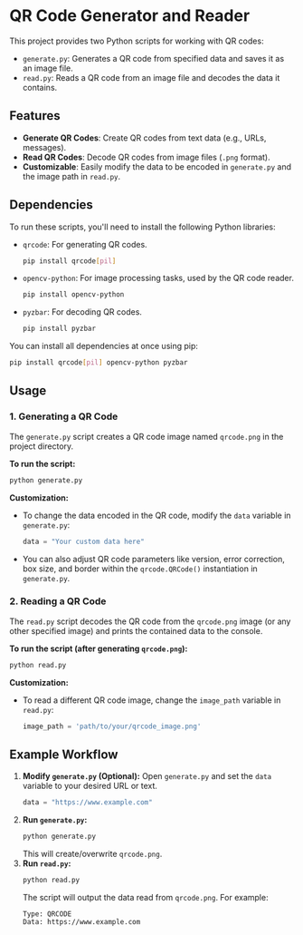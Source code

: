 # QR Code Generator and Reader

This project provides two Python scripts for working with QR codes:
- `generate.py`: Generates a QR code from specified data and saves it as an image file.
- `read.py`: Reads a QR code from an image file and decodes the data it contains.

## Features

- **Generate QR Codes**: Create QR codes from text data (e.g., URLs, messages).
- **Read QR Codes**: Decode QR codes from image files (`.png` format).
- **Customizable**: Easily modify the data to be encoded in `generate.py` and the image path in `read.py`.

## Dependencies

To run these scripts, you'll need to install the following Python libraries:

- `qrcode`: For generating QR codes.
  ```bash
  pip install qrcode[pil]
  ```
- `opencv-python`: For image processing tasks, used by the QR code reader.
  ```bash
  pip install opencv-python
  ```
- `pyzbar`: For decoding QR codes.
  ```bash
  pip install pyzbar
  ```

You can install all dependencies at once using pip:
```bash
pip install qrcode[pil] opencv-python pyzbar
```

## Usage

### 1. Generating a QR Code

The `generate.py` script creates a QR code image named `qrcode.png` in the project directory.

**To run the script:**
```bash
python generate.py
```

**Customization:**
- To change the data encoded in the QR code, modify the `data` variable in `generate.py`:
  ```python
  data = "Your custom data here"
  ```
- You can also adjust QR code parameters like version, error correction, box size, and border within the `qrcode.QRCode()` instantiation in `generate.py`.

### 2. Reading a QR Code

The `read.py` script decodes the QR code from the `qrcode.png` image (or any other specified image) and prints the contained data to the console.

**To run the script (after generating `qrcode.png`):**
```bash
python read.py
```

**Customization:**
- To read a different QR code image, change the `image_path` variable in `read.py`:
  ```python
  image_path = 'path/to/your/qrcode_image.png'
  ```

## Example Workflow

1.  **Modify `generate.py` (Optional):**
    Open `generate.py` and set the `data` variable to your desired URL or text.
    ```python
    data = "https://www.example.com"
    ```
2.  **Run `generate.py`:**
    ```bash
    python generate.py
    ```
    This will create/overwrite `qrcode.png`.
3.  **Run `read.py`:**
    ```bash
    python read.py
    ```
    The script will output the data read from `qrcode.png`. For example:
    ```
    Type: QRCODE
    Data: https://www.example.com
    ```
